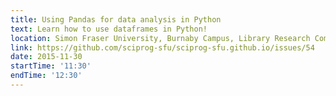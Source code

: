 ```yaml
---
title: Using Pandas for data analysis in Python
text: Learn how to use dataframes in Python!
location: Simon Fraser University, Burnaby Campus, Library Research Commons
link: https://github.com/sciprog-sfu/sciprog-sfu.github.io/issues/54
date: 2015-11-30
startTime: '11:30'
endTime: '12:30'
---
```

